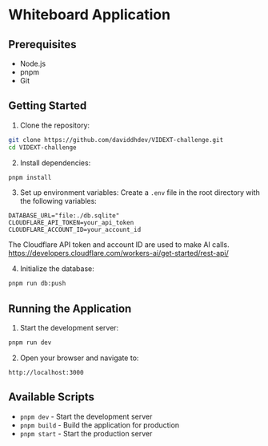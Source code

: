 # Whiteboard Application

## Prerequisites

- Node.js
- pnpm
- Git

## Getting Started

1. Clone the repository:

```bash
git clone https://github.com/daviddhdev/VIDEXT-challenge.git
cd VIDEXT-challenge
```

2. Install dependencies:

```bash
pnpm install
```

3. Set up environment variables:
   Create a `.env` file in the root directory with the following variables:

```env
DATABASE_URL="file:./db.sqlite"
CLOUDFLARE_API_TOKEN=your_api_token
CLOUDFLARE_ACCOUNT_ID=your_account_id
```

The Cloudflare API token and account ID are used to make AI calls. https://developers.cloudflare.com/workers-ai/get-started/rest-api/

4. Initialize the database:

```bash
pnpm run db:push
```

## Running the Application

1. Start the development server:

```bash
pnpm run dev
```

2. Open your browser and navigate to:

```
http://localhost:3000
```

## Available Scripts

- `pnpm dev` - Start the development server
- `pnpm build` - Build the application for production
- `pnpm start` - Start the production server
